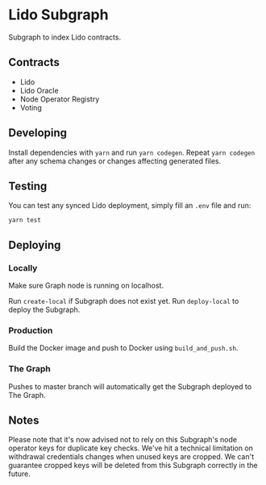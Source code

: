 # Lido Subgraph

Subgraph to index Lido contracts.

## Contracts

- Lido
- Lido Oracle
- Node Operator Registry
- Voting

## Developing

Install dependencies with `yarn` and run `yarn codegen`. Repeat `yarn codegen` after any schema changes or changes affecting generated files.

## Testing

You can test any synced Lido deployment, simply fill an `.env` file and run:

```
yarn test
```

## Deploying

### Locally

Make sure Graph node is running on localhost.

Run `create-local` if Subgraph does not exist yet.
Run `deploy-local` to deploy the Subgraph.

### Production

Build the Docker image and push to Docker using `build_and_push.sh`.

### The Graph

Pushes to master branch will automatically get the Subgraph deployed to The Graph.

## Notes

Please note that it's now advised not to rely on this Subgraph's node operator keys for duplicate key checks. We've hit a technical limitation on withdrawal credentials changes when unused keys are cropped. We can't guarantee cropped keys will be deleted from this Subgraph correctly in the future.
